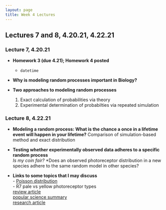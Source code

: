 ```yaml
---
layout: page
title: Week 4 Lectures
---
```


## Lectures 7 and 8, 4.20.21, 4.22.21

### Lecture 7, 4.20.21 

- **Homework 3 (due 4.21); Homework 4 posted**
    - `datetime` 

- **Why is modeling random processes important in Biology?**
    

- **Two approaches to modeling random processes**
    1. Exact calculation of probabilities via theory
    2. Experimental determination of probabilties via repeated simulation




### Lecture 8, 4.22.21

- **Modeling a random process: What is the chance a once in a lifetime event will happen in your lifetime?**
    Comparison of simulation-based method and exact distribution
    
- **Testing whether experimentally observed data adheres to a specific random process**<br>
    *Is my coin fair?*
    *Does an observed photoreceptor distribution in a new species adhere to the same random model in other species?
    
 - **Links to some topics that I may discuss** <br>
        -  [Poisson distribution](https://en.wikipedia.org/wiki/Poisson_distribution)<br>
        - R7 pale vs yellow photoreceptor types<br>
            [review article](https://www.sciencedirect.com/science/article/pii/S0960982205013151)<br>
            [popular science summary](https://www.sciencedaily.com/releases/2006/03/060312205905.htm)<br>
            [research article](https://www.nature.com/articles/nature04615)
        

 
 
    


